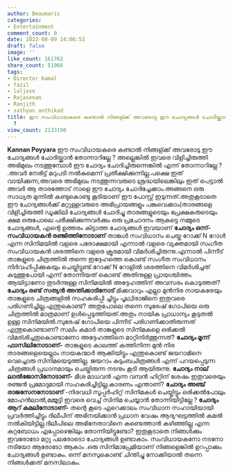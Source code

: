 ```yaml
---
author: Beaumaris
categories:
- Entertainment
comment_count: 0
date: 2022-08-09 14:06:53
draft: false
image: ''
like_count: 161762
share_count: 51966
tags:
- Director Kamal
- fazil
- laljose
- Rajasenan
- Ranjith
- sathyan anthikad
title: ഈ സംവിധായകരെ കണ്ടാൽ നിങ്ങള്ക്ക് അവരോടു ഈ ചോദ്യങ്ങൾ ചോദിയ്ക്കാൻ തോന്നാറില്ലേ
  ?
view_count: 2133190
---
```


**Kannan Poyyara** ഈ സംവിധായകരെ കണ്ടാൽ നിങ്ങള്ക്ക് അവരോടു ഈ ചോദ്യങ്ങൾ ചോദിയ്ക്കാൻ തോന്നാറില്ലേ ? അല്ലെങ്കിൽ ഇവരെ വിളിച്ചിരുത്തി അഭിമുഖം നടത്തുമ്പോൾ ഈ ചോദ്യം ചോദിച്ചിരുന്നെങ്കിൽ എന്ന് തോന്നാറില്ലേ ? .അവർ നേരിട്ട് മറുപടി നൽകുമെന്ന് പ്രതീക്ഷിക്കുന്നില്ല.പക്ഷെ ഇത് വായിക്കുന്ന,അവരെ അഭിമുഖം നടത്തുന്നവരുടെ ശ്രദ്ധയിലെങ്കിലും ഇത് പെട്ടാൽ അവർ ആ താരത്തോട് നാളെ ഈ ചോദ്യം ചോദിച്ചേക്കാം.അങ്ങനെ ഒരു സാധ്യത മുന്നിൽ കണ്ടുകൊണ്ടു കൂടിയാണ് ഈ പോസ്റ്റ് ഇടുന്നത്.അതുകൂടാതെ ഈ ചോദ്യങ്ങൾക്ക് മറ്റുള്ളവരുടെ അഭിപ്രായങ്ങളും പങ്കുവെക്കാം(താരങ്ങളെ വിളിച്ചിരുത്തി ഡൂക്കിലി ചോദ്യങ്ങൾ ചോദിച്ചു താരങ്ങളുടെയും പ്രേക്ഷകരുടെയും ക്ഷമ ഒരുപോലെ പരീക്ഷിക്കുന്നവർക്കും ഒരു പ്രചോദനം ആകട്ടെ നമ്മുടെ ചോദ്യങ്ങൾ, എന്റെ ഉത്തരം കിട്ടാത്ത ചോദ്യങ്ങൾ ഇവയാണ് **ചോദ്യം ഒന്ന്-സംവിധായകൻ രഞ്ജിത്തിനോടാണ്** താങ്കൾ സംവിധാനം ചെയ്ത റോക്ക് N റോൾ എന്ന സിനിമയിൽ വളരെ പരോക്ഷമായി എന്നാൽ വളരെ വ്യക്തമായി സംഗീത സംവിധായകൻ ശരത്തിനെ വളരെ ക്രൂരമായി വിമർശിച്ചിരുന്നു.എന്നാൽ പിന്നീട് താങ്കളുടെ ചിത്രത്തിൽ തന്നെ ഇദ്ദേഹത്തെ കൊണ്ട് സംഗീത സംവിധാനം നിർവഹിപ്പിക്കുകയും ചെയ്തിട്ടുണ്ട്.റോക്ക് N റോളിൽ ശരത്തിനെ വിമർശിച്ചത് കടുത്തുപോയി എന്ന് തോന്നിയത് കൊണ്ട് അതിനുള്ള പ്രായശ്ചിത്തം ആയിട്ടാണോ തുടർന്നുള്ള സിനിമയിൽ അദ്ദേഹത്തിന് അവസരം കൊടുത്തത്? **ചോദ്യം രണ്ട് സത്യൻ അന്തിക്കാടിനോട്** മിക്കവാറും എല്ലാ മുൻനിര നായകരേയും താങ്കളുടെ ചിത്രങ്ങളിൽ സഹകരിപ്പി ച്ചിട്ടും പൃഥ്വിരാജിനെ ഇതുവരെ പരിഗണിച്ചില്ല.എന്തുകൊണ്ട്? അതുപോലെ തന്നെ സുരേഷ് ഗോപിയെ ഒരു ചിത്രത്തിൽ മാത്രമാണ് ഉൾപ്പെടുത്തിയത്.അതും നായിക പ്രാധാന്യം കൂടുതൽ ഉള്ള സിനിമയിൽ.സുരേഷ് ഗോപിയെ പിന്നീട് പരിഗണിക്കാതിരുന്നത് എന്തുകൊണ്ടാണ്? സലിം കുമാർ താങ്കളുടെ സിനിമകളെ ഒരിക്കൽ വിമര്ശിച്ചതുകൊണ്ടാണോ അദ്ദേഹത്തിനെ മാറ്റിനിർത്തുന്നത്? **ചോദ്യം മൂന്ന് ഫാസിലിനോടാണ്-** താങ്കളുടെ കാലത്ത് കത്തിനിന്ന മുൻ നിര താരങ്ങളെയെല്ലാം നായകന്മാർ ആക്കിയിട്ടും എന്തുകൊണ്ട് ജയറാമിനെ വെച്ചൊരു സിനിമയെടുത്തില്ല. ജയറാം കുടുംബചിത്രങ്ങൾ എന്ന് പറയപ്പെടുന്ന ചിത്രങ്ങൾ പ്രധാനമായും ചെയ്തിരുന്ന നടനും കൂടി ആയിരുന്നു. **ചോദ്യം നാല് ലാൽജോസിനോടാണ്-** മീശ മാധവൻ എന്ന വമ്പൻ ഹിറ്റിന് ശേഷം ഇതുവരെയും രഞ്ജൻ പ്രമോദുമായി സഹകരിച്ചിട്ടില്ല.കാരണം എന്താണ്? **ചോദ്യം അഞ്ച് രാജസേനനോടാണ്** -നിരവധി സൂപ്പർഹിറ്റ് സിനിമകൾ ചെയ്തിട്ടും ഒരിക്കൽപോലും മോഹൻലാൽ,മമ്മൂട്ടി ഇവരെ വെച്ച് സിനിമ ചെയ്യാൻ തോന്നിയിട്ടില്ലേ ? **ചോദ്യം ആറ് കമലിനോടാണ്-** തന്റെ കൂടെ ഏറെക്കാലം സംവിധാന സഹായിയായി പ്രവർത്തിച്ചിട്ടും ദിലീപിന് അഭിനയിക്കാൻ പ്രധാന വേഷം ആദ്യഘട്ടത്തിൽ കമൽ നൽകിയിട്ടില്ല.ദിലീപിലെ അഭിനേതാവിനെ കണ്ടെത്താൻ കഴിഞ്ഞില്ല എന്ന കുറ്റബോധം എപ്പോഴെങ്കിലും തോന്നിയിട്ടുണ്ടോ? ഇതുകൂടാതെ നിങ്ങൾക്കും ഇവരോടോ മറ്റു പലരോടൊ ചോദ്യങ്ങൾ ഉണ്ടാകാം. സംവിധായകനോ നടനോ നടിയോ ആരോടോ ആകാം .ഒരു സിനിമാപ്രേമിയാണ് നിങ്ങളെങ്കിൽ ഉറപ്പാക്കും ചോദ്യങ്ങൾ ഉണ്ടാകും. ഒന്ന് മനസുകൊണ്ട് ചിന്തിച്ചു നോക്കിയാൽ തന്നെ നിങ്ങൾക്കത് മനസിലാകും.